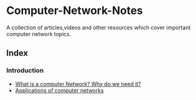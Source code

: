 # Computer-Network-Notes

A collection of articles,videos and other resources which cover important computer network topics.

## Index
### Introduction 
- [What is a computer Network? Why do we need it?](https://github.com/2tanayk/Computer-Network-Notes/blob/main/what_and_why.md)
- [Applications of computer networks](https://www.tutorialspoint.com/Uses-of-Computer-Networks)
